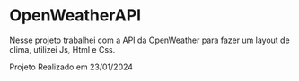 # OpenWeatherAPI
Nesse projeto trabalhei com a API da OpenWeather para fazer um layout de clima, utilizei Js, Html e Css. 

Projeto Realizado em 23/01/2024
